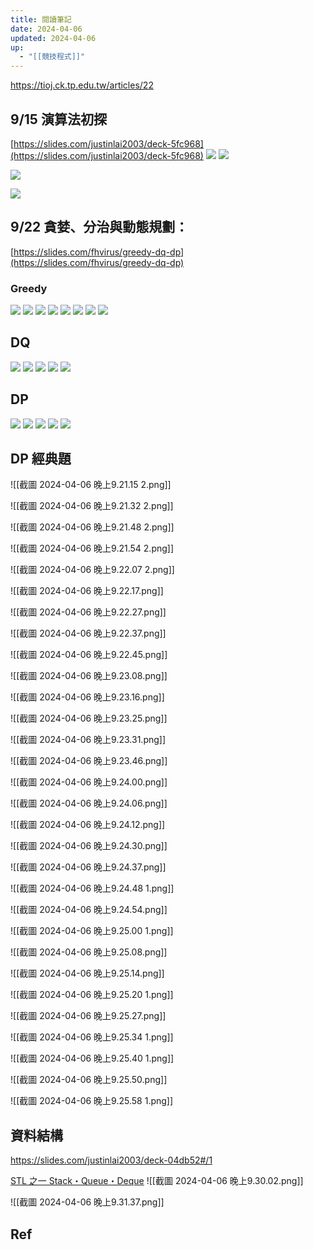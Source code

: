 ```yaml
---
title: 閱讀筆記
date: 2024-04-06
updated: 2024-04-06
up:
  - "[[競技程式]]"
---
```

https://tioj.ck.tp.edu.tw/articles/22

## 9/15 演算法初探
[https://slides.com/justinlai2003/deck-5fc968](https://slides.com/justinlai2003/deck-5fc968)
![](https://i.imgur.com/cFyDO7v.png)
![](https://i.imgur.com/zL55736.png)

![](https://i.imgur.com/soakxQZ.png)

![](https://i.imgur.com/cLzKgnt.png)
## 9/22 貪婪、分治與動態規劃：
[https://slides.com/fhvirus/greedy-dq-dp](https://slides.com/fhvirus/greedy-dq-dp)
### Greedy
![](https://i.imgur.com/RCgnTlr.png)
![](https://i.imgur.com/a61drvE.png)
![](https://i.imgur.com/JOWPnlK.png)
![](https://i.imgur.com/oxJZmAh.png)
![](https://i.imgur.com/js38XtN.png)
![](https://i.imgur.com/aHJ7d4e.png)
![](https://i.imgur.com/13QkIdd.png)
![](https://i.imgur.com/koYDF6F.png)
## DQ
![](https://i.imgur.com/SpHJlj2.png)
![](https://i.imgur.com/7NhslcU.png)
![](https://i.imgur.com/1inyxJf.png)
![](https://i.imgur.com/YB6nunP.png)
![](https://i.imgur.com/XI6jrxb.png)
## DP

![](https://i.imgur.com/JuDN5G1.png)
![](https://i.imgur.com/jDerVwN.png)
![](https://i.imgur.com/LbVagyD.png)
![](https://i.imgur.com/eXdhldZ.png)
![](https://i.imgur.com/ruNGDXH.png)
## DP 經典題
![[截圖 2024-04-06 晚上9.21.15 2.png]]

![[截圖 2024-04-06 晚上9.21.32 2.png]]

![[截圖 2024-04-06 晚上9.21.48 2.png]]

![[截圖 2024-04-06 晚上9.21.54 2.png]]

![[截圖 2024-04-06 晚上9.22.07 2.png]]

![[截圖 2024-04-06 晚上9.22.17.png]]

![[截圖 2024-04-06 晚上9.22.27.png]]

![[截圖 2024-04-06 晚上9.22.37.png]]

![[截圖 2024-04-06 晚上9.22.45.png]]

![[截圖 2024-04-06 晚上9.23.08.png]]

![[截圖 2024-04-06 晚上9.23.16.png]]

![[截圖 2024-04-06 晚上9.23.25.png]]

![[截圖 2024-04-06 晚上9.23.31.png]]

![[截圖 2024-04-06 晚上9.23.46.png]]

![[截圖 2024-04-06 晚上9.24.00.png]]

![[截圖 2024-04-06 晚上9.24.06.png]]

![[截圖 2024-04-06 晚上9.24.12.png]]

![[截圖 2024-04-06 晚上9.24.30.png]]

![[截圖 2024-04-06 晚上9.24.37.png]]

![[截圖 2024-04-06 晚上9.24.48 1.png]]

![[截圖 2024-04-06 晚上9.24.54.png]]

![[截圖 2024-04-06 晚上9.25.00 1.png]]

![[截圖 2024-04-06 晚上9.25.08.png]]

![[截圖 2024-04-06 晚上9.25.14.png]]

![[截圖 2024-04-06 晚上9.25.20 1.png]]

![[截圖 2024-04-06 晚上9.25.27.png]]

![[截圖 2024-04-06 晚上9.25.34 1.png]]

![[截圖 2024-04-06 晚上9.25.40 1.png]]

![[截圖 2024-04-06 晚上9.25.50.png]]

![[截圖 2024-04-06 晚上9.25.58 1.png]]
## 資料結構
https://slides.com/justinlai2003/deck-04db52#/1

[STL 之一 Stack・Queue・Deque](https://slides.com/fhvirus/1#/1)
![[截圖 2024-04-06 晚上9.30.02.png]]

![[截圖 2024-04-06 晚上9.31.37.png]]

## Ref
